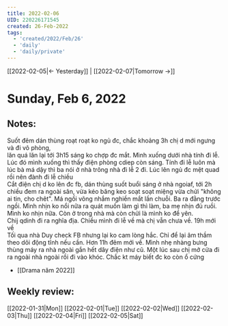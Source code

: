 ```yaml
---
title: 2022-02-06
UID: 220226171545
created: 26-Feb-2022
tags:
  - 'created/2022/Feb/26'
  - 'daily'
  - 'daily/private'
---
```

[[2022-02-05|<- Yesterday]] | [[2022-02-07|Tomorrow ->]]
# Sunday, Feb 6, 2022

## Notes:
Suốt đêm dán thùng roạt roạt ko ngủ đc, chắc khoảng 3h chị d mới ngưng và đi vô phòng,  
lăn quá lăn lại tới 3h15 sáng ko chợp đc mắt. Mình xuống dưới nhà tính đi lễ. Lúc đó mình xuống thì thấy điện phòng cdiep còn sáng. Tính đi lễ luôn mà lúc bà má dậy thì ba nói ở nhà trông nhà đi lễ 2 đi. Lúc lên ngủ đc mệt quad rồi nên đành đi lễ chiều  
Cắt điện chị d ko lên đc fb, dán thùng suốt buổi sáng ở nhà ngoiaf, tới 2h chiều đem ra ngoài sân, vừa kéo băng keo soạt soạt miệng vừa chửi "không ai tin, cho chêt". Má ngồi võng nhắm nghiền mắt lần chuỗi. Ba ra đằng trước ngồi. Mình nhịn ko nổi nữa ra quát muốn làm gì thì làm, ba mẹ nhịn đủ ruồi. Mình ko nhịn nữa. Còn ở trong nhà mà còn chửi là mình ko để yên.  
Chij qdinh đi ra nghĩa địa. Chiều mình đi lễ về mà chị vẫn chưa về. 19h mới về  
Tối qua nhà Duy check FB nhưng lại ko cam lòng hắc. Chỉ để lại âm thầm theo dõi động tĩnh nếu cần. Hơn 11h đêm mới về. Mình nhẹ nhàng bưng thùng máy ra nhà ngoài gắn hết dây điện như cũ. Một lúc sau chị mở cửa đi ra ngoài nhà ngoài rồi đi vào khóc. Chắc kt máy biết đc ko còn ổ cứng

- [[Drama năm 2022]]

## Weekly review:
[[2022-01-31|Mon]]
[[2022-02-01|Tue]]
[[2022-02-02|Wed]]
[[2022-02-03|Thu]]
[[2022-02-04|Fri]]
[[2022-02-05|Sat]]
